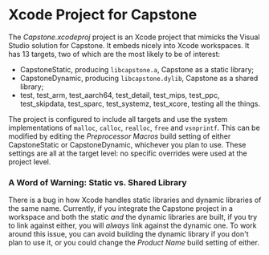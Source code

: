 Xcode Project for Capstone
================================================================================

The *Capstone.xcodeproj* project is an Xcode project that mimicks the Visual
Studio solution for Capstone. It embeds nicely into Xcode workspaces. It has 13
targets, two of which are the most likely to be of interest:

* CapstoneStatic, producing `libcapstone.a`, Capstone as a static library;
* CapstoneDynamic, producing `libcapstone.dylib`, Capstone as a shared library;
* test, test_arm, test_aarch64, test_detail, test_mips, test_ppc, test_skipdata,
	test_sparc, test_systemz, test_xcore, testing all the things.

The project is configured to include all targets and use the system
implementations of `malloc`, `calloc`, `realloc`, `free` and `vsnprintf`. This
can be modified by editing the *Preprocessor Macros* build setting of either
CapstoneStatic or CapstoneDynamic, whichever you plan to use. These settings are
all at the target level: no specific overrides were used at the project level.

### A Word of Warning: Static vs. Shared Library

There is a bug in how Xcode handles static libraries and dynamic libraries of
the same name. Currently, if you integrate the Capstone project in a workspace
and both the static *and* the dynamic libraries are built, if you try to link
against either, you will *always* link against the dynamic one. To work around
this issue, you can avoid building the dynamic library if you don't plan to use
it, or you could change the *Product Name* build setting of either.